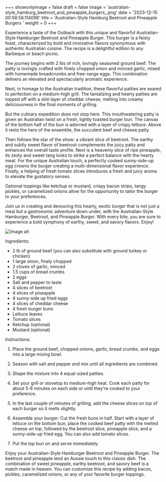 +++ 
showonlyimage = false 
draft = false 
image = 'australian-style_hamburg_beetroot_and_pineapple_burgers_.png'
date = '2023-12-15 00:58:58.114098' 
title = 'Australian-Style Hamburg Beetroot and Pineapple Burgers ' 
weight = 0
+++ 

<!--more-->

 
Experience a taste of the Outback with this unique and flavorful Australian-Style Hamburger Beetroot and Pineapple Burger. This burger is a feisty feast, characterized by bold and innovative flavors synonymous with authentic Australian cuisine. The recipe is a delightful edition to any Barbeque or beach picnic.

The journey begins with 2 lbs of rich, lovingly seasoned ground beef. The patty is lovingly crafted with finely chopped onion and minced garlic, mixed with homemade breadcrumbs and free-range eggs. This combination delivers an elevated and spectacularly aromatic experience.

Next, in homage to the Australian tradition, these flavorful patties are seared to perfection on a medium-high grill. The tantalizing and hearty patties are topped off with a slim layer of cheddar cheese, melting into creamy deliciousness in the final moments of grilling.

But the culinary expedition does not stop here. This mouthwatering patty is given an Australian twist on a fresh, lightly toasted burger bun. The canvas of the bottom half of the bun is adorned with a layer of crispy lettuce. Above it rests the hero of the ensemble, the succulent beef and cheese patty.

Then follows the star of the show: a vibrant slice of beetroot. The earthy and subtly sweet flavor of beetroot complements the juicy patty and enhances the overall taste profile. Next is a heavenly slice of ripe pineapple, its zesty and sweet tang looks to strike a perfect balance with the hearty meat. For the unique Australian touch, a perfectly cooked sunny-side-up egg crowns the burger creating a multi-dimensional flavor experience. Finally, a helping of fresh tomato slices introduces a fresh and juicy aroma to elevate the gustatory senses.

Optional toppings like ketchup or mustard, crispy bacon strips, tangy pickles, or caramelized onions allow for the opportunity to tailor the burger to your preferences.

Join us in creating and devouring this hearty, exotic burger that is not just a meal but a gastronomic adventure down under, with the Australian-Style Hamburger, Beetroot, and Pineapple Burger. With every bite, you are sure to experience a bold symphony of earthy, sweet, and savory flavors. Enjoy! 

![Image alt](/australian-style_hamburg_beetroot_and_pineapple_burgers_.png '300px')

Ingredients: 

- 2 lb of ground beef (you can also substitute with ground turkey or chicken)
- 1 large onion, finely chopped
- 2 cloves of garlic, minced
- 1.5 cups of bread crumbs
- 2 eggs
- Salt and pepper to taste
- 4 slices of beetroot
- 4 slices of pineapple
- 4 sunny-side up fried eggs
- 4 slices of cheddar cheese
- 4 fresh burger buns
- Lettuce leaves
- Tomato slices
- Ketchup (optional)
- Mustard (optional)

Instructions:

1. Place the ground beef, chopped onions, garlic, bread crumbs, and eggs into a large mixing bowl.

2. Season with salt and pepper and mix until all ingredients are combined.

3. Shape the mixture into 4 equal-sized patties. 

4. Set your grill or stovetop to medium-high heat. Cook each patty for about 5-6 minutes on each side or until they're cooked to your preference. 

5. In the last couple of minutes of grilling, add the cheese slices on top of each burger so it melts slightly.

6. Assemble your burger: Cut the fresh buns in half. Start with a layer of lettuce on the bottom bun, place the cooked beef patty with the melted cheese on top, followed by the beetroot slice, pineapple slice, and a sunny-side-up fried egg. You can also add tomato slices.

7. Put the top bun on and serve immediately.

Enjoy your Australian-Style Hamburger Beetroot and Pineapple Burger. The beetroot and pineapple lend an Aussie touch to this classic dish. The combination of sweet pineapple, earthy beetroot, and savory beef is a match made in heaven. You can customize this recipe by adding bacon, pickles, caramelized onions, or any of your favorite burger toppings.